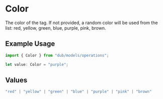 # Color

The color of the tag. If not provided, a random color will be used from the list: red, yellow, green, blue, purple, pink, brown.

## Example Usage

```typescript
import { Color } from "dub/models/operations";

let value: Color = "purple";
```

## Values

```typescript
"red" | "yellow" | "green" | "blue" | "purple" | "pink" | "brown"
```